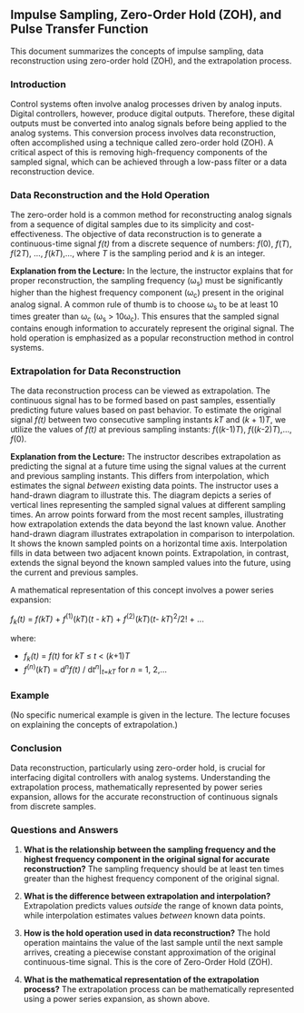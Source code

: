 ## Impulse Sampling, Zero-Order Hold (ZOH), and Pulse Transfer Function

This document summarizes the concepts of impulse sampling, data reconstruction using zero-order hold (ZOH), and the extrapolation process.


### Introduction

Control systems often involve analog processes driven by analog inputs. Digital controllers, however, produce digital outputs.  Therefore, these digital outputs must be converted into analog signals before being applied to the analog systems. This conversion process involves data reconstruction, often accomplished using a technique called zero-order hold (ZOH).  A critical aspect of this is removing high-frequency components of the sampled signal, which can be achieved through a low-pass filter or a data reconstruction device.

### Data Reconstruction and the Hold Operation

The zero-order hold is a common method for reconstructing analog signals from a sequence of digital samples due to its simplicity and cost-effectiveness.  The objective of data reconstruction is to generate a continuous-time signal *f(t)* from a discrete sequence of numbers: *f*(0), *f*(*T*), *f*(2*T*), ..., *f*(*kT*),..., where *T* is the sampling period and *k* is an integer.

**Explanation from the Lecture:**
In the lecture, the instructor explains that for proper reconstruction, the sampling frequency (ω<sub>s</sub>) must be significantly higher than the highest frequency component (ω<sub>c</sub>) present in the original analog signal.  A common rule of thumb is to choose ω<sub>s</sub> to be at least 10 times greater than ω<sub>c</sub> (ω<sub>s</sub> > 10ω<sub>c</sub>).  This ensures that the sampled signal contains enough information to accurately represent the original signal. The hold operation is emphasized as a popular reconstruction method in control systems.


### Extrapolation for Data Reconstruction

The data reconstruction process can be viewed as extrapolation. The continuous signal has to be formed based on past samples, essentially predicting future values based on past behavior.  To estimate the original signal *f(t)* between two consecutive sampling instants *kT* and (*k* + 1)*T*, we utilize the values of *f(t)* at previous sampling instants: *f*((*k*-1)*T*), *f*((*k*-2)*T*),..., *f*(0).

**Explanation from the Lecture:**
The instructor describes extrapolation as predicting the signal at a future time using the signal values at the current and previous sampling instants. This differs from interpolation, which estimates the signal *between* existing data points.  The instructor uses a hand-drawn diagram to illustrate this. The diagram depicts a series of vertical lines representing the sampled signal values at different sampling times. An arrow points forward from the most recent samples, illustrating how extrapolation extends the data beyond the last known value.  Another hand-drawn diagram illustrates extrapolation in comparison to interpolation.  It shows the known sampled points on a horizontal time axis. Interpolation fills in data between two adjacent known points. Extrapolation, in contrast, extends the signal beyond the known sampled values into the future, using the current and previous samples.

A mathematical representation of this concept involves a power series expansion:

*f<sub>k</sub>(t)* = *f(kT)* + *f*<sup>(1)</sup>(*kT*)(*t* - *kT*) + *f*<sup>(2)</sup>(*kT*)(*t*- *kT*)<sup>2</sup>/2! + ...

where:

* *f<sub>k</sub>(t)* = *f(t)* for *kT* ≤ *t* < (*k*+1)*T*
* *f*<sup>(*n*)</sup>(*kT*) = d<sup>*n*</sup>*f(t)* / d*t*<sup>*n*</sup>|<sub>*t*=*kT*</sub> for *n* = 1, 2,...


### Example

(No specific numerical example is given in the lecture. The lecture focuses on explaining the concepts of extrapolation.)


### Conclusion

Data reconstruction, particularly using zero-order hold, is crucial for interfacing digital controllers with analog systems.  Understanding the extrapolation process, mathematically represented by power series expansion, allows for the accurate reconstruction of continuous signals from discrete samples.

### Questions and Answers

1. **What is the relationship between the sampling frequency and the highest frequency component in the original signal for accurate reconstruction?**
The sampling frequency should be at least ten times greater than the highest frequency component of the original signal.

2. **What is the difference between extrapolation and interpolation?**
Extrapolation predicts values *outside* the range of known data points, while interpolation estimates values *between* known data points.

3. **How is the hold operation used in data reconstruction?**
The hold operation maintains the value of the last sample until the next sample arrives, creating a piecewise constant approximation of the original continuous-time signal. This is the core of Zero-Order Hold (ZOH).

4. **What is the mathematical representation of the extrapolation process?**
The extrapolation process can be mathematically represented using a power series expansion, as shown above.

